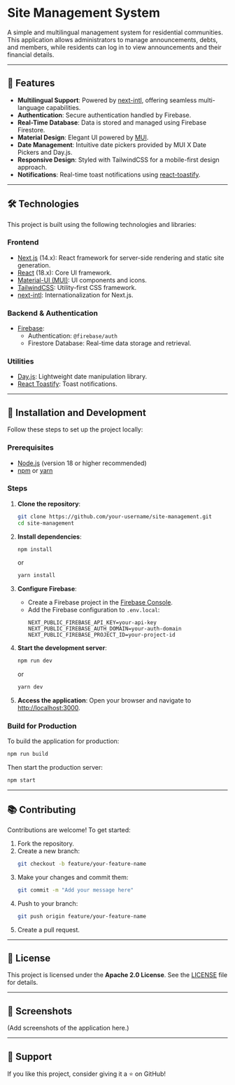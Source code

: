 
# Site Management System

A simple and multilingual management system for residential communities. This application allows administrators to manage announcements, debts, and members, while residents can log in to view announcements and their financial details.

---

## 🚀 Features

- **Multilingual Support**: Powered by [next-intl](https://next-intl.com), offering seamless multi-language capabilities.
- **Authentication**: Secure authentication handled by Firebase.
- **Real-Time Database**: Data is stored and managed using Firebase Firestore.
- **Material Design**: Elegant UI powered by [MUI](https://mui.com).
- **Date Management**: Intuitive date pickers provided by MUI X Date Pickers and Day.js.
- **Responsive Design**: Styled with TailwindCSS for a mobile-first design approach.
- **Notifications**: Real-time toast notifications using [react-toastify](https://github.com/fkhadra/react-toastify).

---

## 🛠️ Technologies

This project is built using the following technologies and libraries:

### Frontend
- [Next.js](https://nextjs.org) (14.x): React framework for server-side rendering and static site generation.
- [React](https://reactjs.org) (18.x): Core UI framework.
- [Material-UI (MUI)](https://mui.com): UI components and icons.
- [TailwindCSS](https://tailwindcss.com): Utility-first CSS framework.
- [next-intl](https://next-intl.com): Internationalization for Next.js.

### Backend & Authentication
- [Firebase](https://firebase.google.com): 
  - Authentication: `@firebase/auth`
  - Firestore Database: Real-time data storage and retrieval.

### Utilities
- [Day.js](https://day.js.org): Lightweight date manipulation library.
- [React Toastify](https://github.com/fkhadra/react-toastify): Toast notifications.

---

## 🔧 Installation and Development

Follow these steps to set up the project locally:

### Prerequisites

- [Node.js](https://nodejs.org) (version 18 or higher recommended)
- [npm](https://npmjs.com) or [yarn](https://yarnpkg.com)

### Steps

1. **Clone the repository**:
   ```bash
   git clone https://github.com/your-username/site-management.git
   cd site-management
   ```

2. **Install dependencies**:
   ```bash
   npm install
   ```
   or
   ```bash
   yarn install
   ```

3. **Configure Firebase**:
   - Create a Firebase project in the [Firebase Console](https://console.firebase.google.com).
   - Add the Firebase configuration to `.env.local`:
     ```
     NEXT_PUBLIC_FIREBASE_API_KEY=your-api-key
     NEXT_PUBLIC_FIREBASE_AUTH_DOMAIN=your-auth-domain
     NEXT_PUBLIC_FIREBASE_PROJECT_ID=your-project-id
     ```

4. **Start the development server**:
   ```bash
   npm run dev
   ```
   or
   ```bash
   yarn dev
   ```

5. **Access the application**:
   Open your browser and navigate to [http://localhost:3000](http://localhost:3000).

### Build for Production

To build the application for production:
```bash
npm run build
```

Then start the production server:
```bash
npm start
```

---

## 📚 Contributing

Contributions are welcome! To get started:

1. Fork the repository.
2. Create a new branch:
   ```bash
   git checkout -b feature/your-feature-name
   ```
3. Make your changes and commit them:
   ```bash
   git commit -m "Add your message here"
   ```
4. Push to your branch:
   ```bash
   git push origin feature/your-feature-name
   ```
5. Create a pull request.

---

## 📜 License

This project is licensed under the **Apache 2.0 License**. See the [LICENSE](./LICENSE) file for details.

---

## 📸 Screenshots

(Add screenshots of the application here.)

---

## 🌟 Support

If you like this project, consider giving it a ⭐️ on GitHub!

